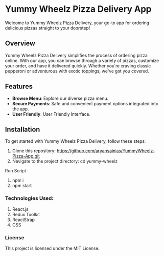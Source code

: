 # Yummy Wheelz Pizza Delivery App

Welcome to Yummy Wheelz Pizza Delivery, your go-to app for ordering delicious pizzas straight to your doorstep!

## Overview

Yummy Wheelz Pizza Delivery simplifies the process of ordering pizza online. With our app, you can browse through a variety of pizzas, customize your order, and have it delivered quickly. Whether you're craving classic pepperoni or adventurous with exotic toppings, we've got you covered.

## Features

- **Browse Menu**: Explore our diverse pizza menu.
- **Secure Payments**: Safe and convenient payment options integrated into the app.
- **User Friendly**: User Friendly Interface.

## Installation

To get started with Yummy Wheelz Pizza Delivery, follow these steps:

1. Clone this repository: https://github.com/aryansainias/YummyWheelz-Pizza-App.git
2. Navigate to the project directory: cd yummy-wheelz

Run Script-
  
1. npm i
2. npm start 

### Technologies Used:

1. React.js
2. Redux Toolkit
3. ReactStrap
4. CSS

### License
This project is licensed under the MIT License.


